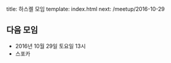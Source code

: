 title: 하스켈 모임
template: index.html
next: /meetup/2016-10-29

## 다음 모임

- 2016년 10월 29일 토요일 13시
- 스포카
